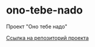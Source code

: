 # ono-tebe-nado
Проект "Оно тебе надо"

[Ссылка на репозиторий проекта](https://github.com/mako-soul/ono-tebe-nado)
